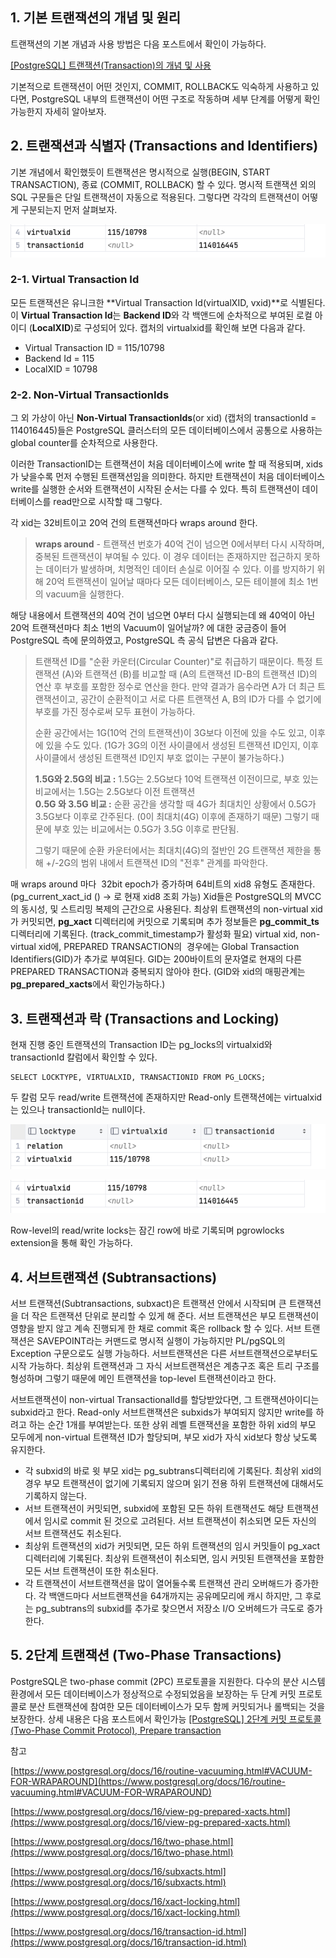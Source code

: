 ## 1\. 기본 트랜잭션의 개념 및 원리

트랜잭션의 기본 개념과 사용 방법은 다음 포스트에서 확인이 가능하다.

[[PostgreSQL] 트랜잭션(Transaction)의 개념 및 사용](https://github.com/junhkang/postgresql/blob/main/%ED%8A%B8%EB%9E%9C%EC%9E%AD%EC%85%98(Transaction)%EC%9D%98%20%EA%B0%9C%EB%85%90%20%EB%B0%8F%20%EC%82%AC%EC%9A%A9.md)


기본적으로 트랜잭션이 어떤 것인지, COMMIT, ROLLBACK도 익숙하게 사용하고 있다면, PostgreSQL 내부의 트랜잭션이 어떤 구조로 작동하며 세부 단계를 어떻게 확인 가능한지 자세히 알아보자.

## 2\. 트랜잭션과 식별자 (Transactions and Identifiers)

기본 개념에서 확인했듯이 트랜잭션은 명시적으로 실행(BEGIN, START TRANSACTION), 종료 (COMMIT, ROLLBACK) 할 수 있다. 명시적 트랜잭션 외의 SQL 구문들은 단일 트랜잭션이 자동으로 적용된다. 그렇다면 각각의 트랜잭션이 어떻게 구분되는지 먼저 살펴보자.

<p align="center"><img src="/img/tx.png"/></p>

### 2-1. Virtual Transaction Id

모든 트랜잭션은 유니크한 **Virtual Transaction Id(virtualXID, vxid)**로 식별된다. 이 **Virtual Transaction Id**는 **Backend ID**와 각 백앤드에 순차적으로 부여된 로컬 아이디 (**LocalXID**)로 구성되어 있다. 캡처의 virtualxid를 확인해 보면 다음과 같다.

-   Virtual Transaction ID = 115/10798
-   Backend Id = 115
-   LocalXID = 10798

### 2-2. Non-Virtual TransactionIds

그 외 가상이 아닌 **Non-Virtual TransactionIds**(or xid) (캡처의 transactionId = 114016445)들은 PostgreSQL 클러스터의 모든 데이터베이스에서 공통으로 사용하는 global counter를 순차적으로 사용한다. 

이러한 TransactionID는 트랜잭션이 처음 데이터베이스에 write 할 때 적용되며, xids가 낮을수록 먼저 수행된 트랜잭션임을 의미한다. 하지만 트랜잭션이 처음 데이터베이스 write를 실행한 순서와 트랜잭션이 시작된 순서는 다를 수 있다. 특히 트랜잭션이 데이터베이스를 read만으로 시작할 때 그렇다.

각 xid는 32비트이고 20억 건의 트랜잭션마다 wraps around 한다.

> **wraps around** - 트랜잭션 번호가 40억 건이 넘으면 0에서부터 다시 시작하며, 중복된 트랜잭션이 부여될 수 있다. 이 경우 데이터는 존재하지만 접근하지 못하는 데이터가 발생하며, 치명적인 데이터 손실로 이어질 수 있다. 이를 방지하기 위해 20억 트랜잭션이 일어날 때마다 모든 데이터베이스, 모든 테이블에 최소 1번의 vacuum을 실행한다. 

해당 내용에서 트랜잭션의 40억 건이 넘으면 0부터 다시 실행되는데 왜 40억이 아닌 20억 트랜잭션마다 최소 1번의 Vacuum이 일어날까? 에 대한 궁금증이 들어 PostgreSQL 측에 문의하였고, PostgreSQL 측 공식 답변은 다음과 같다.

> 트랜잭션 ID를 "순환 카운터(Circular Counter)"로 취급하기 때문이다. 특정 트랜잭션 (A)와 트랜잭션 (B)를 비교할 때 (A의 트랜잭션 ID-B의 트랜잭션 ID)의 연산 후 부호를 포함한 정수로 연산을 한다. 만약 결과가 음수라면 A가 더 최근 트랜잭션이고, 공간이 순환적이고 서로 다른 트랜잭션 A, B의 ID가 다를 수 없기에 부호를 가진 정수로써 모두 표현이 가능하다.   
>   
> 순환 공간에서는 1G(10억 건의 트랜잭션)이 3G보다 이전에 있을 수도 있고, 이후에 있을 수도 있다. (1G가 3G의 이전 사이클에서 생성된 트랜잭션 ID인지, 이후 사이클에서 생성된 트랜잭션 ID인지 부호 없이는 구분이 불가능하다.)
>   
> **1.5G와 2.5G의 비교 :** 1.5G는 2.5G보다 10억 트랜잭션 이전이므로, 부호 있는 비교에서는 1.5G는 2.5G보다 이전 트랜잭션  
> **0.5G 와 3.5G 비교 :** 순환 공간을 생각할 때 4G가 최대치인 상황에서 0.5G가 3.5G보다 이후로 간주된다. (0이 최대치(4G) 이후에 존재하기 때문) 그렇기 때문에 부호 있는 비교에서는 0.5G가 3.5G 이후로 판단됨.  
>   
> 그렇기 때문에 순환 카운터에서는 최대치(4G)의 절반인 2G 트랜잭션 제한을 통해 +/-2G의 범위 내에서 트랜잭션 ID의 "전후" 관계를 파악한다.

매 wraps around 마다  32bit epoch가 증가하며 64비트의 xid8 유형도 존재한다. (pg\_current\_xact\_id () → 로 현재 xid8 조회 가능) Xid들은 PostgreSQL의 MVCC의 동시성, 및 스트리밍 복제의 근간으로 사용된다. 최상위 트랜잭션의 non-virtual xid가 커밋되면, **pg\_xact** 디렉터리에 커밋으로 기록되며 추가 정보들은 **pg\_commit\_ts** 디렉터리에 기록된다. (track\_commit\_timestamp가 활성화 필요) virtual xid, non-virtual xid에, PREPARED TRANSACTION의  경우에는 Global Transaction Identifiers(GID)가 추가로 부여된다. GID는 200바이트의 문자열로 현재의 다른 PREPARED TRANSACTION과 중복되지 않아야 한다. (GID와 xid의 매핑관계는 **pg\_prepared\_xacts**에서 확인가능하다.)

## 3\. 트랜잭션과 락 (Transactions and Locking)

현재 진행 중인 트랜잭션의 Transaction ID는 pg\_locks의 virtualxid와 transactionId 칼럼에서 확인할 수 있다.

```
SELECT LOCKTYPE, VIRTUALXID, TRANSACTIONID FROM PG_LOCKS;
```

두 칼럼 모두 read/write 트랜잭션에 존재하지만 Read-only 트랜잭션에는 virtualxid는 있으나 transactionId는 null이다. 

<p align="center"><img src="/img/tx2.png"/></p>
<p align="center"><img src="/img/tx.png"/></p>

Row-level의 read/write locks는 잠긴 row에 바로 기록되며 pgrowlocks extension을 통해 확인 가능하다.

## 4\. 서브트랜잭션 (Subtransactions)

서브 트랜잭션(Subtransactions, subxact)은 트랜잭션 안에서 시작되며 큰 트랜잭션을 더 작은 트랜잭션 단위로 분리할 수 있게 해 준다. 서브 트랜잭션은 부모 트랜잭션이 영향을 받지 않고 계속 진행되게 한 채로 commit 혹은 rollback 할 수 있다. 서브 트랜잭션은 SAVEPOINT라는 커맨드로 명시적 실행이 가능하지만 PL/pgSQL의 Exception 구문으로도 실행 가능하다. 서브트랜잭션은 다른 서브트랜잭션으로부터도 시작 가능하다. 최상위 트랜잭션과 그 자식 서브트랜잭션은 계층구조 혹은 트리 구조를 형성하며 그렇기 때문에 메인 트랜잭션을 top-level 트랜잭션이라고 한다.

서브트랜잭션이 non-virtual TransactionalId를 할당받았다면, 그 트랜잭션아이디는 subxid라고 한다. Read-only 서브트랜잭션은 subxids가 부여되지 않지만 write를 하려고 하는 순간 1개를 부여받는다. 또한 상위 레벨 트랜잭션을 포함한 하위 xid의 부모 모두에게 non-virtual 트랜잭션 ID가 할당되며, 부모 xid가 자식 xid보다 항상 낮도록 유지한다.

-   각 subxid의 바로 윗 부모 xid는 pg\_subtrans디렉터리에 기록된다. 최상위 xid의 경우 부모 트랜잭션이 없기에 기록되지 않으며 읽기 전용 하위 트랜잭션에 대해서도 기록하지 않는다.
-   서브 트랜잭션이 커밋되면, subxid에 포함된 모든 하위 트랜잭션도 해당 트랜잭션에서 임시로 commit 된 것으로 고려된다. 서브 트랜잭션이 취소되면 모든 자신의 서브 트랜잭션도 취소된다.
-   최상위 트랜잭션의 xid가 커밋되면, 모든 하위 트랜잭션의 임시 커밋들이 pg\_xact 디렉터리에 기록된다. 최상위 트랜잭션이 취소되면, 임시 커밋된 트랜잭션을 포함한 모든 서브 트랜잭션이 또한 취소된다.
-   각 트랜잭션이 서브트랜잭션을 많이 열어둘수록 트랜잭션 관리 오버해드가 증가한다. 각 백앤드마다 서브트랜잭션을 64개까지는 공유메모리에 캐시 하지만, 그 후로는 pg\_subtrans의 subxid를 추가로 찾으면서 저장소 I/O 오버헤드가 극도로 증가한다. 

## 5\. 2단계 트랜잭션 (Two-Phase Transactions)

PostgreSQL은 two-phase commit (2PC) 프로토콜을 지원한다. 다수의 분산 시스템 환경에서 모든 데이터베이스가 정상적으로 수정되었음을 보장하는 두 단계 커밋 프로토콜로 분산 트랜잭션에 참여한 모든 데이터베이스가 모두 함께 커밋되거나 롤백되는 것을 보장한다.
상세 내용은 다음 포스트에서 확인가능
[[PostgreSQL] 2단계 커밋 프로토콜(Two-Phase Commit Protocol), Prepare transaction](https://github.com/junhkang/postgresql/blob/main/2%EB%8B%A8%EA%B3%84%20%EC%BB%A4%EB%B0%8B%20%ED%94%84%EB%A1%9C%ED%86%A0%EC%BD%9C(Two-Phase%20Commit%20Protocol)%2C%20Prepare%20transaction.md)

참고

[https://www.postgresql.org/docs/16/routine-vacuuming.html#VACUUM-FOR-WRAPAROUND](https://www.postgresql.org/docs/16/routine-vacuuming.html#VACUUM-FOR-WRAPAROUND)

[https://www.postgresql.org/docs/16/view-pg-prepared-xacts.html](https://www.postgresql.org/docs/16/view-pg-prepared-xacts.html)

[https://www.postgresql.org/docs/16/two-phase.html](https://www.postgresql.org/docs/16/two-phase.html)

[https://www.postgresql.org/docs/16/subxacts.html](https://www.postgresql.org/docs/16/subxacts.html)

[https://www.postgresql.org/docs/16/xact-locking.html](https://www.postgresql.org/docs/16/xact-locking.html)

[https://www.postgresql.org/docs/16/transaction-id.html](https://www.postgresql.org/docs/16/transaction-id.html)